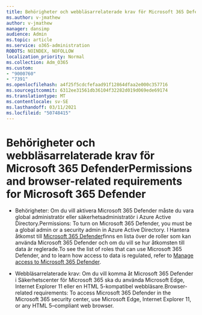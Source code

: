 ```yaml
---
title: Behörigheter och webbläsarrelaterade krav för Microsoft 365 Defender
ms.author: v-jmathew
author: v-jmathew
manager: dansimp
audience: Admin
ms.topic: article
ms.service: o365-administration
ROBOTS: NOINDEX, NOFOLLOW
localization_priority: Normal
ms.collection: Adm_O365
ms.custom:
- "9000760"
- "7391"
ms.openlocfilehash: a4f25f5cdcfefaad91f12864dfaa2e000c357716
ms.sourcegitcommit: 6312ee31561db36104f32282d019d069ede69174
ms.translationtype: MT
ms.contentlocale: sv-SE
ms.lasthandoff: 03/11/2021
ms.locfileid: "50748415"
---
```

# <a name="permissions-and-browser-related-requirements-for-microsoft-365-defender"></a><span data-ttu-id="35678-102">Behörigheter och webbläsarrelaterade krav för Microsoft 365 Defender</span><span class="sxs-lookup"><span data-stu-id="35678-102">Permissions and browser-related requirements for Microsoft 365 Defender</span></span>

- <span data-ttu-id="35678-103">Behörigheter: Om du vill aktivera Microsoft 365 Defender måste du vara global administratör eller säkerhetsadministratör i Azure Active Directory.</span><span class="sxs-lookup"><span data-stu-id="35678-103">Permissions: To turn on Microsoft 365 Defender, you must be a global admin or a security admin in Azure Active Directory.</span></span> <span data-ttu-id="35678-104">I Hantera åtkomst till [Microsoft 365 Defender](https://go.microsoft.com/fwlink/?linkid=2143626)finns en lista över de roller som kan använda Microsoft 365 Defender och om du vill se hur åtkomsten till data är reglerade.</span><span class="sxs-lookup"><span data-stu-id="35678-104">To see the list of roles that can use Microsoft 365 Defender, and to learn how access to data is regulated, refer to [Manage access to Microsoft 365 Defender](https://go.microsoft.com/fwlink/?linkid=2143626).</span></span>

- <span data-ttu-id="35678-105">Webbläsarrelaterade krav: Om du vill komma åt Microsoft 365 Defender i Säkerhetscenter för Microsoft 365 ska du använda Microsoft Edge, Internet Explorer 11 eller en HTML 5-kompatibel webbläsare.</span><span class="sxs-lookup"><span data-stu-id="35678-105">Browser-related requirements: To access Microsoft 365 Defender in the Microsoft 365 security center, use Microsoft Edge, Internet Explorer 11, or any HTML 5–compliant web browser.</span></span>
